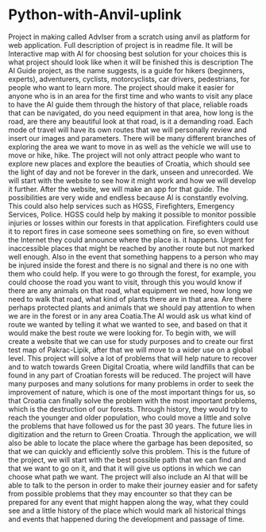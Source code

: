 # Python-with-Anvil-uplink
Project in making called AdvIser from a scratch using anvil as platform for web application. Full description of project is in readme file. It will be Interactive map with AI for choosing best solution for your choices
this is what project should look like when it will be finished this is description
The AI Guide project, as the name suggests, is a guide for hikers (beginners, experts), adventurers, cyclists, motorcyclists, car drivers, pedestrians, for people who want to learn more.
The project should make it easier for anyone who is in an area for the first time and who wants to visit any place to have the AI ​​guide them through the history of that place, reliable roads that can be navigated, do you need equipment in that area, how long is the road, are there any beautiful look at that road, is it a demanding road. Each mode of travel will have its own routes that we will personally review and insert our images and parameters. There will be many different branches of exploring the area we want to move in as well as the vehicle we will use to move or hike, hike. The project will not only attract people who want to explore new places and explore the beauties of Croatia, which should see the light of day and not be forever in the dark, unseen and unrecorded. We will start with the website to see how it might work and how we will develop it further. After the website, we will make an app for that guide. The possibilities are very wide and endless because AI is constantly evolving. This could also help services such as HGSS, Firefighters, Emergency Services, Police. HGSS could help by making it possible to monitor possible injuries or losses within our forests in that application. Firefighters could use it to report fires in case someone sees something on fire, so even without the Internet they could announce where the place is. it happens. Urgent for inaccessible places that might be reached by another route but not marked well enough. Also in the event that something happens to a person who may be injured inside the forest and there is no signal and there is no one with them who could help. If you were to go through the forest, for example, you could choose the road you want to visit, through this you would know if there are any animals on that road, what equipment we need, how long we need to walk that road, what kind of plants there are in that area. Are there perhaps protected plants and animals that we should pay attention to when we are in the forest or in any area Coatia.The AI would ask us what kind of route we wanted by telling it what we wanted to see, and based on that it would make the best route we were looking for. To begin with, we will create a website that we can use for study purposes and to create our first test map of Pakrac-Lipik, after that we will move to a wider use on a global level. This project will solve a lot of problems that will help nature to recover and to watch towards Green Digital Croatia, where wild landfills that can be found in any part of Croatian forests will be reduced. The project will have many purposes and many solutions for many problems in order to seek the improvement of nature, which is one of the most important things for us, so that Croatia can finally solve the problem with the most important problems, which is the destruction of our forests. Through history, they would try to reach the younger and older population, who could move a little and solve the problems that have followed us for the past 30 years. The future lies in digitization and the return to Green Croatia. Through the application, we will also be able to locate the place where the garbage has been deposited, so that we can quickly and efficiently solve this problem. This is the future of the project, we will start with the best possible path that we can find and that we want to go on it, and that it will give us options in which we can choose what path we want. The project will also include an AI that will be able to talk to the person in order to make their journey easier and for safety from possible problems that they may encounter so that they can be prepared for any event that might happen along the way, what they could see and a little history of the place which would mark all historical things and events that happened during the development and passage of time.
